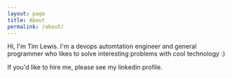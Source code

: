 ```yaml
---
layout: page
title: About
permalink: /about/
---
```


Hi, I'm Tim Lewis.  I'm a devops automtation engineer and general programmer who likes to solve interesting problems with cool technology :)  

If you'd like to hire me, please see my linkedin profile.